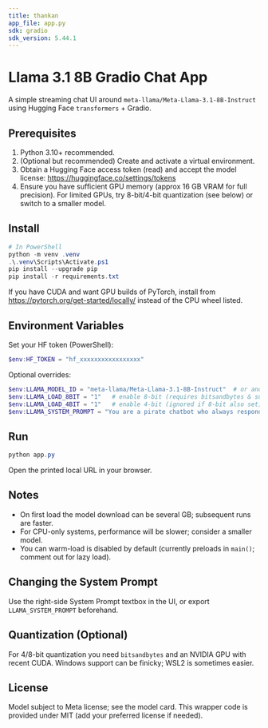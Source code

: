 ```yaml
---
title: thankan
app_file: app.py
sdk: gradio
sdk_version: 5.44.1
---
```

# Llama 3.1 8B Gradio Chat App

A simple streaming chat UI around `meta-llama/Meta-Llama-3.1-8B-Instruct` using Hugging Face `transformers` + Gradio.

## Prerequisites

1. Python 3.10+ recommended.
2. (Optional but recommended) Create and activate a virtual environment.
3. Obtain a Hugging Face access token (read) and accept the model license: https://huggingface.co/settings/tokens
4. Ensure you have sufficient GPU memory (approx 16 GB VRAM for full precision). For limited GPUs, try 8-bit/4-bit quantization (see below) or switch to a smaller model.

## Install

```powershell
# In PowerShell
python -m venv .venv
.\.venv\Scripts\Activate.ps1
pip install --upgrade pip
pip install -r requirements.txt
```

If you have CUDA and want GPU builds of PyTorch, install from https://pytorch.org/get-started/locally/ instead of the CPU wheel listed.

## Environment Variables

Set your HF token (PowerShell):

```powershell
$env:HF_TOKEN = "hf_xxxxxxxxxxxxxxxxx"
```

Optional overrides:

```powershell
$env:LLAMA_MODEL_ID = "meta-llama/Meta-Llama-3.1-8B-Instruct"  # or another instruct model
$env:LLAMA_LOAD_8BIT = "1"   # enable 8-bit (requires bitsandbytes & supported GPU)
$env:LLAMA_LOAD_4BIT = "1"   # enable 4-bit (ignored if 8-bit also set)
$env:LLAMA_SYSTEM_PROMPT = "You are a pirate chatbot who always responds in pirate speak!"
```

## Run

```powershell
python app.py
```

Open the printed local URL in your browser.

## Notes

- On first load the model download can be several GB; subsequent runs are faster.
- For CPU-only systems, performance will be slower; consider a smaller model.
- You can warm-load is disabled by default (currently preloads in `main()`; comment out for lazy load).

## Changing the System Prompt

Use the right-side System Prompt textbox in the UI, or export `LLAMA_SYSTEM_PROMPT` beforehand.

## Quantization (Optional)

For 4/8-bit quantization you need `bitsandbytes` and an NVIDIA GPU with recent CUDA. Windows support can be finicky; WSL2 is sometimes easier.

## License

Model subject to Meta license; see the model card. This wrapper code is provided under MIT (add your preferred license if needed).
